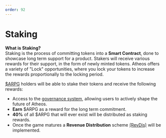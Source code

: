 ```yaml
---
order: 92
---
```


# Staking
**What is Staking?**  
Staking is the process of committing tokens into a **Smart Contract**, done to showcase long term support for a product. Stakers will receive various rewards for their support, in the form of newly minted tokens. Atheos offers a variety of "Lock" opportunities, where you lock your tokens to increase the rewards proportionally to the locking period.   

[$ARPG](https://atheosgame.github.io/tokenomics/arpgtoken/) holders will be able to stake their tokens and receive the following rewards:
- Access to the [governance system](https://atheosgame.github.io/governance/fairgovernance/), allowing users to actively shape the future of Atheos.
- **Earn** $ARPG as a reward for the long term commitment.  
- **40%** of all $ARPG that will ever exist will be distributed as staking rewards. 
- Once the game matures a **Revenue Distribution** scheme [(RevDis)](https://atheosgame.github.io/tokenomics/treasury/) will be implemented.


